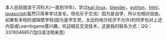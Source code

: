 本人目前就读于河科大(一直到19年)，学过[kali linux](https://www.kali.org/)，[blender](https://www.blender.org/)，[python](https://www.python.org/)，[html](https://www.w3.org/html/)，[javascript](https://www.javascript.com/)(虽然只简单学过皮毛，但也乐于交流）因为是自学，所以也相对自由，如果有本校的或隔壁学校(因为是学生党，太远的地方经济不允许)的同学也对上述内容或Learnbgame感兴趣，欢迎相互交流技术，这是我的联系方式：QQ：3378046857(加Q请注明来意)